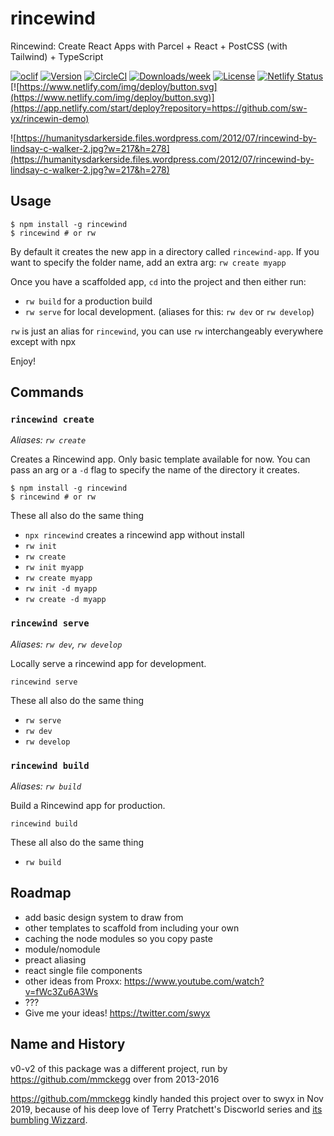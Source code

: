 # rincewind

Rincewind: Create React Apps with Parcel + React + PostCSS (with Tailwind) + TypeScript

[![oclif](https://img.shields.io/badge/cli-oclif-brightgreen.svg)](https://oclif.io)
[![Version](https://img.shields.io/npm/v/rincewind.svg)](https://npmjs.org/package/rincewind)
[![CircleCI](https://circleci.com/gh/sw-yx/rincewind/tree/master.svg?style=shield)](https://circleci.com/gh/sw-yx/rincewind/tree/master)
[![Downloads/week](https://img.shields.io/npm/dw/rincewind.svg)](https://npmjs.org/package/rincewind)
[![License](https://img.shields.io/npm/l/rincewind.svg)](https://github.com/sw-yx/rincewind/blob/master/package.json)
[![Netlify Status](https://api.netlify.com/api/v1/badges/88e02ab4-ab2c-4949-8dbe-1afb7f3b2ae6/deploy-status)](https://app.netlify.com/sites/rincewind/deploys)
[![https://www.netlify.com/img/deploy/button.svg](https://www.netlify.com/img/deploy/button.svg)](https://app.netlify.com/start/deploy?repository=https://github.com/sw-yx/rincewin-demo)

![https://humanitysdarkerside.files.wordpress.com/2012/07/rincewind-by-lindsay-c-walker-2.jpg?w=217&h=278](https://humanitysdarkerside.files.wordpress.com/2012/07/rincewind-by-lindsay-c-walker-2.jpg?w=217&h=278)

## Usage

```sh-session
$ npm install -g rincewind
$ rincewind # or rw
```

By default it creates the new app in a directory called `rincewind-app`. If you want to specify the folder name, add an extra arg: `rw create myapp`

Once you have a scaffolded app, `cd` into the project and then either run:

- `rw build` for a production build
- `rw serve` for local development. (aliases for this: `rw dev` or `rw develop`)

`rw` is just an alias for `rincewind`, you can use `rw` interchangeably everywhere except with npx

Enjoy!

## Commands

### `rincewind create`

_Aliases: `rw create`_

Creates a Rincewind app. Only basic template available for now. You can pass an arg or a `-d` flag to specify the name of the directory it creates.

```sh-session
$ npm install -g rincewind
$ rincewind # or rw
```

These all also do the same thing

- `npx rincewind` creates a rincewind app without install
- `rw init`
- `rw create`
- `rw init myapp`
- `rw create myapp`
- `rw init -d myapp`
- `rw create -d myapp`

### `rincewind serve`

_Aliases: `rw dev`, `rw develop`_

Locally serve a rincewind app for development.

```sh-session
rincewind serve
```

These all also do the same thing

- `rw serve`
- `rw dev`
- `rw develop`

### `rincewind build`

_Aliases: `rw build`_

Build a Rincewind app for production.

```sh-session
rincewind build
```

These all also do the same thing

- `rw build`

## Roadmap

- add basic design system to draw from
- other templates to scaffold from including your own
- caching the node modules so you copy paste
- module/nomodule
- preact aliasing
- react single file components
- other ideas from Proxx: https://www.youtube.com/watch?v=fWc3Zu6A3Ws
- ???
- Give me your ideas! https://twitter.com/swyx

## Name and History

v0-v2 of this package was a different project, run by https://github.com/mmckegg over from 2013-2016

https://github.com/mmckegg kindly handed this project over to swyx in Nov 2019, because of his deep love of Terry Pratchett's Discworld series and [its bumbling Wizzard](https://en.wikipedia.org/wiki/Rincewind).
